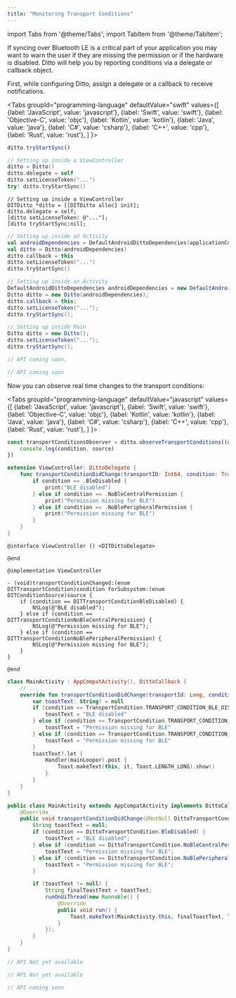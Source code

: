 ```yaml
---
title: "Monitoring Transport Conditions"
---
```


import Tabs from '@theme/Tabs';
import TabItem from '@theme/TabItem';

If syncing over Bluetooth LE is a critical part of your application you may want to warn the user if they are missing the permission or if the hardware is disabled. Ditto will help you by reporting conditions via a delegate or callback object.

First, while configuring Ditto, assign a delegate or a callback to receive notifications.

<Tabs
  groupId="programming-language"
  defaultValue="swift"
  values={[
    {label: 'JavaScript', value: 'javascript'},
    {label: 'Swift', value: 'swift'},
    {label: 'Objective-C', value: 'objc'},
    {label: 'Kotlin', value: 'kotlin'},
    {label: 'Java', value: 'java'},
    {label: 'C#', value: 'csharp'},
    {label: 'C++', value: 'cpp'},
    {label: 'Rust', value: 'rust'},
  ]
}>
<TabItem value="javascript">

```js
ditto.tryStartSync()
```

</TabItem>
<TabItem value="swift">

```swift
// Setting up inside a ViewController
ditto = Ditto()
ditto.delegate = self
ditto.setLicenseToken("...")
try! ditto.tryStartSync()
```

</TabItem>
<TabItem value="objc">

```objc
// Setting up inside a ViewController
DITDitto *ditto = [[DITDitto alloc] init];
ditto.delegate = self;
[ditto setLicenseToken: @"..."];
[ditto tryStartSync:nil];
```

</TabItem>
<TabItem value="kotlin">

```kotlin
// Setting up inside an Activity
val androidDependencies = DefaultAndroidDittoDependencies(applicationContext)
val ditto = Ditto(androidDependencies)
ditto.callback = this
ditto.setLicenseToken("...")
ditto.tryStartSync()
```

</TabItem>
<TabItem value="java">

```java
// Setting up inside an Activity
DefaultAndroidDittoDependencies androidDependencies = new DefaultAndroidDittoDependencies(getApplicationContext());
Ditto ditto = new Ditto(androidDependencies);
ditto.callback = this;
ditto.setLicenseToken("...");
ditto.tryStartSync();
```

</TabItem>
<TabItem value="csharp">

```csharp
// Setting up inside Main
Ditto ditto = new Ditto();
ditto.setLicenseToken("...");
ditto.tryStartSync();
```

</TabItem>
<TabItem value="cpp">

```cpp
// API coming soon.
```

</TabItem>
<TabItem value="rust">

```rust
// API coming soon
```

</TabItem>
</Tabs>

Now you can observe real time changes to the transport conditions:

<Tabs
  groupId="programming-language"
  defaultValue="javascript"
  values={[
    {label: 'JavaScript', value: 'javascript'},
    {label: 'Swift', value: 'swift'},
    {label: 'Objective-C', value: 'objc'},
    {label: 'Kotlin', value: 'kotlin'},
    {label: 'Java', value: 'java'},
    {label: 'C#', value: 'csharp'},
    {label: 'C++', value: 'cpp'},
    {label: 'Rust', value: 'rust'},
  ]
}>
<TabItem value="javascript">

```js
const transportConditionsObserver = ditto.observeTransportConditions((condition, source) => {
    console.log(condition, source)
})
```

</TabItem>
<TabItem value="swift">

```swift
extension ViewController: DittoDelegate {
    func transportConditionDidChange(transportID: Int64, condition: TransportCondition) {
        if condition == .BleDisabled {
            print("BLE disabled")
        } else if condition == .NoBleCentralPermission {
            print("Permission missing for BLE")
        } else if condition == .NoBlePeripheralPermission {
            print("Permission missing for BLE")
        }
    }
}
```

</TabItem>
<TabItem value="objc">

```objc
@interface ViewController () <DITDittoDelegate>

@end

@implementation ViewController

- (void)transportConditionChanged:(enum DITTransportCondition)condition forSubsystem:(enum DITConditionSource)source {
    if (condition == DITTransportConditionBleDisabled) {
        NSLog(@"BLE disabled");
    } else if (condition == DITTransportConditionNoBleCentralPermission) {
        NSLog(@"Permission missing for BLE");
    } else if (condition == DITTransportConditionNoBlePeripheralPermission) {
        NSLog(@"Permission missing for BLE");
    }
}

@end
```

</TabItem>
<TabItem value="kotlin">

```kotlin
class MainActivity : AppCompatActivity(), DittoCallback {
    // ...
    override fun transportConditionDidChange(transportId: Long, condition: TransportCondition) {
        var toastText: String? = null
        if (condition == TransportCondition.TRANSPORT_CONDITION_BLE_DISABLED) {
            toastText = "BLE disabled"
        } else if (condition == TransportCondition.TRANSPORT_CONDITION_NO_BLE_CENTRAL_PERMISSION) {
            toastText = "Permission missing for BLE"
        } else if (condition == TransportCondition.TRANSPORT_CONDITION_NO_BLE_PERIPHERAL_PERMISSION) {
            toastText = "Permission missing for BLE"
        }
        toastText?.let {
            Handler(mainLooper).post {
                Toast.makeText(this, it, Toast.LENGTH_LONG).show()
            }
        }
    }
}
```

</TabItem>
<TabItem value="java">

```java
public class MainActivity extends AppCompatActivity implements DittoCallback {
    @Override
    public void transportConditionDidChange(@NotNull DittoTransportCondition condition, @NotNull DittoConditionSource transportId) {
        String toastText = null;
        if (condition == DittoTransportCondition.BleDisabled) {
            toastText = "BLE disabled";
        } else if (condition == DittoTransportCondition.NoBleCentralPermission) {
            toastText = "Permission missing for BLE";
        } else if (condition == DittoTransportCondition.NoBlePeripheralPermission) {
            toastText = "Permission missing for BLE";
        }

        if (toastText != null) {
            String finalToastText = toastText;
            runOnUiThread(new Runnable() {
                @Override
                public void run() {
                    Toast.makeText(MainActivity.this, finalToastText, Toast.LENGTH_LONG).show();
                }
            });
        }
    }
}
```

</TabItem>
<TabItem value="csharp">

```csharp
// API Not yet available
```

</TabItem>
<TabItem value="cpp">

```cpp
// API Not yet available
```

</TabItem>
<TabItem value="rust">

```rust
// API coming soon
```

</TabItem>
</Tabs>